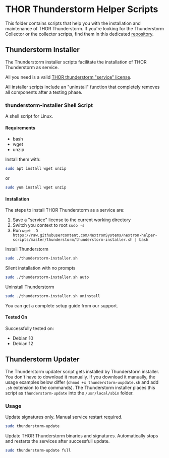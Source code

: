 # THOR Thunderstorm Helper Scripts

This folder contains scripts that help you with the installation and maintenance of THOR Thunderstorm. If you're looking for the Thunderstorm Collector or the collector scripts, find them in this dedicated [repository](https://github.com/NextronSystems/thunderstorm-collector).

## Thunderstorm Installer

The Thunderstorm installer scripts facilitate the installation of THOR Thunderstorm as service.

All you need is a valid [THOR thunderstorm "service" license](https://www.nextron-systems.com/thor-thunderstorm/).

All installer scripts include an "uninstall" function that completely removes all components after a testing phase.

### thunderstorm-installer Shell Script

A shell script for Linux.

#### Requirements

- bash
- wget
- unzip

Install them with:

```bash
sudo apt install wget unzip
```

or

```bash
sudo yum install wget unzip
```

#### Installation

The steps to install THOR Thunderstorm as a service are:

1. Save a "service" license to the current working directory
2. Switch you context to root `sudo -s`
3. Run `wget -O - https://raw.githubusercontent.com/NextronSystems/nextron-helper-scripts/master/thunderstorm/thunderstorm-installer.sh | bash`

Install Thunderstorm

```bash
sudo ./thunderstorm-installer.sh
```

Silent installation with no prompts

```bash
sudo ./thunderstorm-installer.sh auto
```

Uninstall Thunderstorm

```bash
sudo ./thunderstorm-installer.sh uninstall
```

You can get a complete setup guide from our support.

#### Tested On

Successfully tested on:

- Debian 10
- Debian 12

## Thunderstorm Updater

The Thunderstorm updater script gets installed by Thunderstorm installer. You don't have to download it manually. If you download it manually, the usage examples below differ (`chmod +x thunderstorm-uupdate.sh` and add `.sh` extension to the commands). The Thunderstorm installer places this script as `thunderstorm-update` into the `/usr/local/sbin` folder. 

### Usage

Update signatures only. Manual service restart required.

```bash
sudo thunderstorm-update
```

Update THOR Thunderstorm binaries and signatures. Automatically stops and restarts the services after successfull update.

```bash
sudo thunderstorm-update full
```

